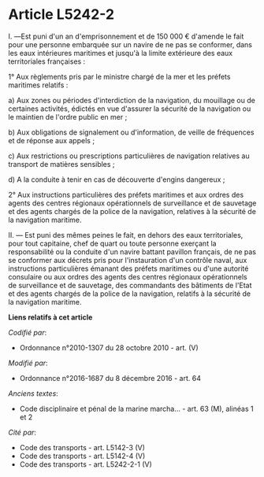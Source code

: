 # Article L5242-2

I. ―Est puni d'un an d'emprisonnement et de 150 000 € d'amende le fait pour une personne embarquée sur un navire de ne pas se
conformer, dans les eaux intérieures maritimes et jusqu'à la limite extérieure des eaux territoriales françaises : 

1° Aux règlements pris par le ministre chargé de la mer et les préfets maritimes relatifs : 

a) Aux zones ou périodes d'interdiction de la navigation, du mouillage ou de certaines activités, édictés en vue d'assurer la
sécurité de la navigation ou le maintien de l'ordre public en mer ; 

b) Aux obligations de signalement ou d'information, de veille de fréquences et de réponse aux appels ; 

c) Aux restrictions ou prescriptions particulières de navigation relatives au transport de matières sensibles ; 

d) A la conduite à tenir en cas de découverte d'engins dangereux ; 

2° Aux instructions particulières des préfets maritimes et aux ordres des agents des centres régionaux opérationnels de
surveillance et de sauvetage et des agents chargés de la police de la navigation, relatives à la sécurité de la navigation
maritime. 

II. ― Est puni des mêmes peines le fait, en dehors des eaux territoriales, pour tout capitaine, chef de quart ou toute
personne exerçant la responsabilité ou la conduite d'un navire battant pavillon français, de ne pas se conformer aux décrets
pris pour l'instauration d'un contrôle naval, aux instructions particulières émanant des préfets maritimes ou d'une autorité
consulaire ou aux ordres des agents des centres régionaux opérationnels de surveillance et de sauvetage, des commandants des
bâtiments de l'Etat et des agents chargés de la police de la navigation, relatifs à la sécurité de la navigation maritime.

**Liens relatifs à cet article**

_Codifié par_:

  - Ordonnance n°2010-1307 du 28 octobre 2010 - art. (V)

_Modifié par_:

  - Ordonnance n°2016-1687 du 8 décembre 2016 - art. 64

_Anciens textes_:

  - Code disciplinaire et pénal de la marine marcha... - art. 63 (M), alinéas 1 et 2

_Cité par_:

  - Code des transports - art. L5142-3 (V)
  - Code des transports - art. L5142-4 (V)
  - Code des transports - art. L5242-2-1 (V)
